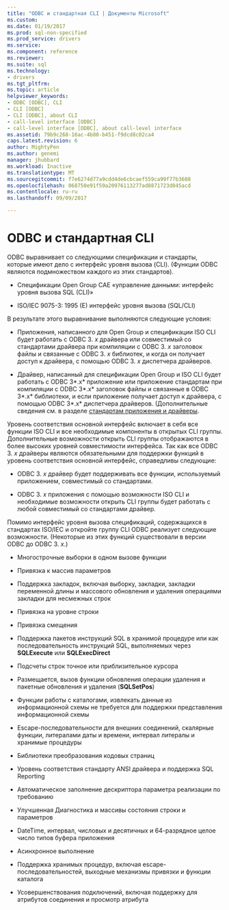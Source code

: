 ```yaml
---
title: "ODBC и стандартная CLI | Документы Microsoft"
ms.custom: 
ms.date: 01/19/2017
ms.prod: sql-non-specified
ms.prod_service: drivers
ms.service: 
ms.component: reference
ms.reviewer: 
ms.suite: sql
ms.technology:
- drivers
ms.tgt_pltfrm: 
ms.topic: article
helpviewer_keywords:
- ODBC [ODBC], CLI
- CLI [ODBC]
- CLI [ODBC], about CLI
- call-level interface [ODBC]
- call-level interface [ODBC], about call-level interface
ms.assetid: 79b9c268-16ac-4b80-b451-f9dcd8c02ca4
caps.latest.revision: 6
author: MightyPen
ms.author: genemi
manager: jhubbard
ms.workload: Inactive
ms.translationtype: MT
ms.sourcegitcommit: f7e6274d77a9cdd4de6cbcaef559ca99f77b3608
ms.openlocfilehash: 068750e91f59a20976113277ad8871723d045acd
ms.contentlocale: ru-ru
ms.lasthandoff: 09/09/2017

---
```

# <a name="odbc-and-the-standard-cli"></a>ODBC и стандартная CLI
ODBC выравнивает со следующими спецификации и стандарты, которые имеют дело с интерфейс уровня вызова (CLI). (Функции ODBC являются подмножеством каждого из этих стандартов).  
  
-   Спецификации Open Group CAE «управление данными: интерфейс уровня вызова SQL (CLI)»  
  
-   ISO/IEC 9075-3: 1995 (E) интерфейс уровня вызова (SQL/CLI)  
  
 В результате этого выравнивание выполняются следующие условия:  
  
-   Приложения, написанного для Open Group и спецификации ISO CLI будет работать с ODBC 3. *x* драйвера или совместимый со стандартами драйвера при компиляции с ODBC 3. *x* заголовок файлы и связанные с ODBC 3. *x* библиотек, и когда он получает доступ к драйвера, с помощью ODBC 3. *x* диспетчера драйверов.  
  
-   Драйвер, написанный для спецификации Open Group и ISO CLI будет работать с ODBC 3*.x* приложение или приложение стандартам при компиляции с ODBC 3*.x* заголовок файлы и связанные в ODBC 3*.x* библиотеки, и если приложение получает доступ к драйвера, с помощью ODBC 3*.x* диспетчера драйверов. (Дополнительные сведения см. в разделе [стандартам приложения и драйверы](../../odbc/reference/develop-app/standards-compliant-applications-and-drivers.md).  
  
 Уровень соответствия основной интерфейс включает в себя все функции ISO CLI и все необходимые компоненты в открытых CLI группы. Дополнительные возможности открыть CLI группы отображаются в более высоких уровней совместимости интерфейса. Так как все ODBC 3. *x* драйверы являются обязательными для поддержки функций в уровень соответствия основной интерфейс, справедливы следующие:  
  
-   ODBC 3. *x* драйвер будет поддерживать все функции, используемый приложением, совместимый со стандартами.  
  
-   ODBC 3. *x* приложения с помощью возможности ISO CLI и необходимые возможности открыть CLI группы будет работать с любой совместимый со стандартами драйвер.  
  
 Помимо интерфейс уровня вызова спецификаций, содержащихся в стандартах ISO/IEC и откройте группу CLI ODBC реализует следующие возможности. (Некоторые из этих функций существовали в версии ODBC до ODBC 3. *x*.)  
  
-   Многострочные выборки в одном вызове функции  
  
-   Привязка к массив параметров  
  
-   Поддержка закладок, включая выборку, закладки, закладки переменной длины и массового обновления и удаления операциями закладки для несмежных строк  
  
-   Привязка на уровне строки  
  
-   Привязка смещения  
  
-   Поддержка пакетов инструкций SQL в хранимой процедуре или как последовательность инструкций SQL, выполняемых через **SQLExecute** или **SQLExecDirect**  
  
-   Подсчеты строк точное или приблизительное курсора  
  
-   Размещается, вызов функции обновления операции удаления и пакетные обновления и удаления (**SQLSetPos**)  
  
-   Функции работы с каталогами, извлекать данные из информационной схемы не требуется для поддержки представления информационной схемы  
  
-   Escape-последовательности для внешних соединений, скалярные функции, литералами даты и времени, интервал литералы и хранимые процедуры  
  
-   Библиотеки преобразования кодовых страниц  
  
-   Уровень соответствия стандарту ANSI драйвера и поддержка SQL Reporting  
  
-   Автоматическое заполнение дескриптора параметра реализации по требованию  
  
-   Улучшенная Диагностика и массивы состояния строки и параметров  
  
-   DateTime, интервал, числовых и десятичных и 64-разрядное целое число типов буфера приложения  
  
-   Асинхронное выполнение  
  
-   Поддержка хранимых процедур, включая escape-последовательностей, выходные механизмы привязки и функции каталога  
  
-   Усовершенствования подключений, включая поддержку для атрибутов соединения и просмотр атрибута

